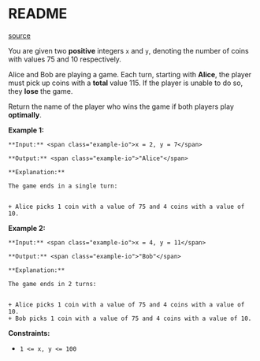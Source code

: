 # README #
[source](https://leetcode.com/problems/find-the-winning-player-in-coin-game/)

You are given two **positive** integers `x` and `y`, denoting the number of coins with values 75 and 10 respectively.

Alice and Bob are playing a game. Each turn, starting with **Alice**, the player must pick up coins with a **total** value 115. If the player is unable to do so, they **lose** the game.

Return the name of the player who wins the game if both players play **optimally**.


**Example 1:**

```
**Input:** <span class="example-io">x = 2, y = 7</span>

**Output:** <span class="example-io">"Alice"</span>

**Explanation:**

The game ends in a single turn:


+ Alice picks 1 coin with a value of 75 and 4 coins with a value of 10.

```

**Example 2:**

```
**Input:** <span class="example-io">x = 4, y = 11</span>

**Output:** <span class="example-io">"Bob"</span>

**Explanation:**

The game ends in 2 turns:


+ Alice picks 1 coin with a value of 75 and 4 coins with a value of 10.
+ Bob picks 1 coin with a value of 75 and 4 coins with a value of 10.

```


**Constraints:**


+ `1 <= x, y <= 100`


